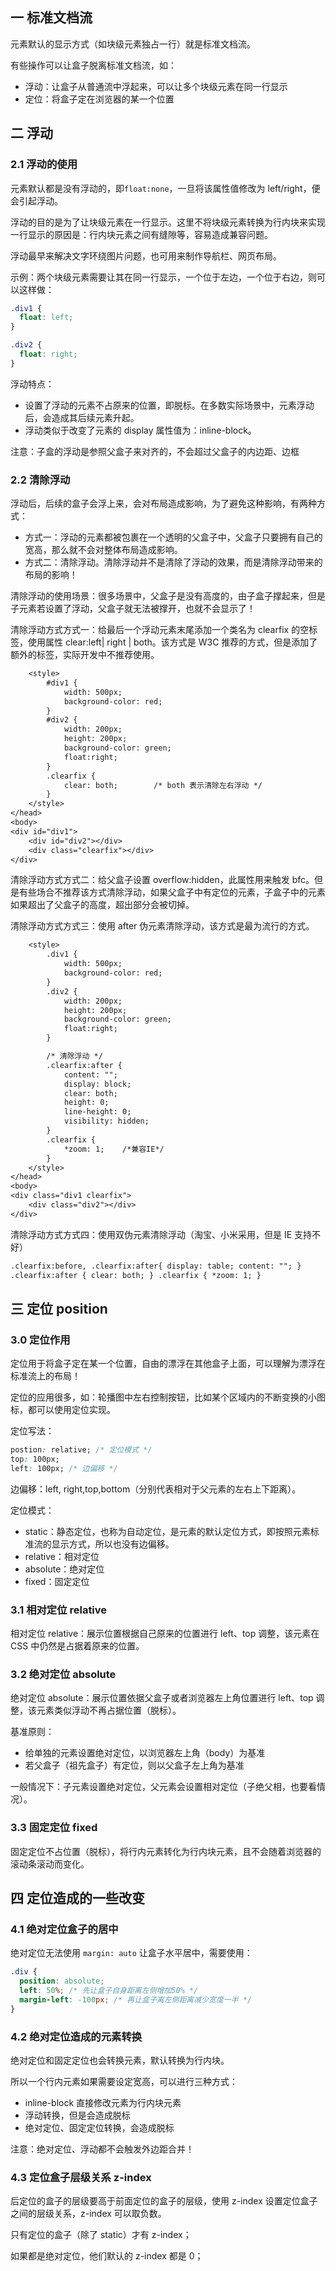 ## 一 标准文档流

元素默认的显示方式（如块级元素独占一行）就是标准文档流。

有些操作可以让盒子脱离标准文档流，如：

- 浮动：让盒子从普通流中浮起来，可以让多个块级元素在同一行显示
- 定位：将盒子定在浏览器的某一个位置

## 二 浮动

### 2.1 浮动的使用

元素默认都是没有浮动的，即`float:none`，一旦将该属性值修改为 left/right，便会引起浮动。

浮动的目的是为了让块级元素在一行显示。这里不将块级元素转换为行内块来实现一行显示的原因是：行内块元素之间有缝隙等，容易造成兼容问题。

浮动最早来解决文字环绕图片问题，也可用来制作导航栏、网页布局。

示例：两个块级元素需要让其在同一行显示，一个位于左边，一个位于右边，则可以这样做：

```css
.div1 {
  float: left;
}

.div2 {
  float: right;
}
```

浮动特点：

- 设置了浮动的元素不占原来的位置，即脱标。在多数实际场景中，元素浮动后，会造成其后续元素升起。
- 浮动类似于改变了元素的 display 属性值为：inline-block。

注意：子盒的浮动是参照父盒子来对齐的，不会超过父盒子的内边距、边框

### 2.2 清除浮动

浮动后，后续的盒子会浮上来，会对布局造成影响，为了避免这种影响，有两种方式：

- 方式一：浮动的元素都被包裹在一个透明的父盒子中，父盒子只要拥有自己的宽高，那么就不会对整体布局造成影响。
- 方式二：清除浮动。清除浮动并不是清除了浮动的效果，而是清除浮动带来的布局的影响！

清除浮动的使用场景：很多场景中，父盒子是没有高度的，由子盒子撑起来，但是子元素若设置了浮动，父盒子就无法被撑开，也就不会显示了！

清除浮动方式方式一：给最后一个浮动元素末尾添加一个类名为 clearfix 的空标签，使用属性 clear:left| right | both。该方式是 W3C 推荐的方式，但是添加了额外的标签，实际开发中不推荐使用。

```txt
    <style>
        #div1 {
            width: 500px;
            background-color: red;
        }
        #div2 {
            width: 200px;
            height: 200px;
            background-color: green;
            float:right;
        }
        .clearfix {
            clear: both;        /* both 表示清除左右浮动 */
        }
    </style>
</head>
<body>
<div id="div1">
    <div id="div2"></div>
    <div class="clearfix"></div>
</div>
```

清除浮动方式方式二：给父盒子设置 overflow:hidden，此属性用来触发 bfc。但是有些场合不推荐该方式清除浮动，如果父盒子中有定位的元素，子盒子中的元素如果超出了父盒子的高度，超出部分会被切掉。

清除浮动方式方式三：使用 after 伪元素清除浮动，该方式是最为流行的方式。

```txt
    <style>
        .div1 {
            width: 500px;
            background-color: red;
        }
        .div2 {
            width: 200px;
            height: 200px;
            background-color: green;
            float:right;
        }

        /* 清除浮动 */
        .clearfix:after {
            content: "";
            display: block;
            clear: both;
            height: 0;
            line-height: 0;
            visibility: hidden;
        }
        .clearfix {
            *zoom: 1;    /*兼容IE*/
        }
    </style>
</head>
<body>
<div class="div1 clearfix">
    <div class="div2"></div>
</div>
```

清除浮动方式方式四：使用双伪元素清除浮动（淘宝、小米采用，但是 IE 支持不好）

```txt
.clearfix:before, .clearfix:after{ display: table; content: ""; }
.clearfix:after { clear: both; } .clearfix { *zoom: 1; }
```

## 三 定位 position

### 3.0 定位作用

定位用于将盒子定在某一个位置，自由的漂浮在其他盒子上面，可以理解为漂浮在标准流上的布局！

定位的应用很多，如：轮播图中左右控制按钮，比如某个区域内的不断变换的小图标，都可以使用定位实现。

定位写法：

```css
postion: relative; /* 定位模式 */
top: 100px;
left: 100px; /* 边偏移 */
```

边偏移：left, right,top,bottom（分别代表相对于父元素的左右上下距离）。

定位模式：

- static：静态定位，也称为自动定位，是元素的默认定位方式，即按照元素标准流的显示方式，所以也没有边偏移。
- relative：相对定位
- absolute：绝对定位
- fixed：固定定位

### 3.1 相对定位 relative

相对定位 relative：展示位置根据自己原来的位置进行 left、top 调整，该元素在 CSS 中仍然是占据着原来的位置。

### 3.2 绝对定位 absolute

绝对定位 absolute：展示位置依据父盒子或者浏览器左上角位置进行 left、top 调整，该元素类似浮动不再占据位置（脱标）。

基准原则：

- 给单独的元素设置绝对定位，以浏览器左上角（body）为基准
- 若父盒子（祖先盒子）有定位，则以父盒子左上角为基准

一般情况下：子元素设置绝对定位，父元素会设置相对定位（子绝父相，也要看情况）。

### 3.3 固定定位 fixed

固定定位不占位置（脱标），将行内元素转化为行内块元素，且不会随着浏览器的滚动条滚动而变化。

## 四 定位造成的一些改变

### 4.1 绝对定位盒子的居中

绝对定位无法使用 `margin: auto` 让盒子水平居中，需要使用：

```css
.div {
  position: absolute;
  left: 50%; /* 先让盒子自身距离左侧增加50% */
  margin-left: -100px; /* 再让盒子离左侧距离减少宽度一半 */
}
```

### 4.2 绝对定位造成的元素转换

绝对定位和固定定位也会转换元素，默认转换为行内块。

所以一个行内元素如果需要设定宽高，可以进行三种方式：

- inline-block 直接修改元素为行内块元素
- 浮动转换，但是会造成脱标
- 绝对定位、固定定位转换，会造成脱标

注意：绝对定位、浮动都不会触发外边距合并！

### 4.3 定位盒子层级关系 z-index

后定位的盒子的层级要高于前面定位的盒子的层级，使用 z-index 设置定位盒子之间的层级关系，z-index 可以取负数。

只有定位的盒子（除了 static）才有 z-index；

如果都是绝对定位，他们默认的 z-index 都是 0；
